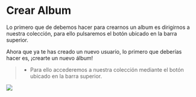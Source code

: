 **Crear Album**
=====

Lo primero que de debemos hacer para crearnos un album es dirigirnos a nuestra colección, para ello pulsaremos el botón ubicado en la barra superior.



Ahora que ya te has creado un nuevo usuario, lo primero que deberías hacer es, ¡crearte un nuevo álbum!

> - Para ello accederemos a nuestra colección mediante el botón ubicado en la barra superior.


![](/assets/images/tux.png)

